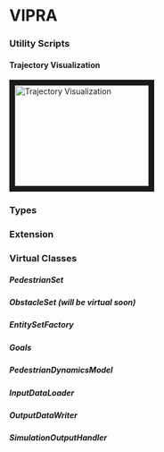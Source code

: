 # VIPRA

### Utility Scripts
#### Trajectory Visualization

<a href="http://www.youtube.com/watch?feature=player_embedded&v=twemPX9KuGk
" target="_blank"><img src="http://img.youtube.com/vi/twemPX9KuGk/0.jpg" 
alt="Trajectory Visualization" width="240" height="180" border="10" /></a>

### Types

### Extension



### Virtual Classes

##### PedestrianSet

##### ObstacleSet (will be virtual soon)

##### EntitySetFactory

##### Goals

##### PedestrianDynamicsModel

##### InputDataLoader

##### OutputDataWriter  

##### SimulationOutputHandler

##### 

